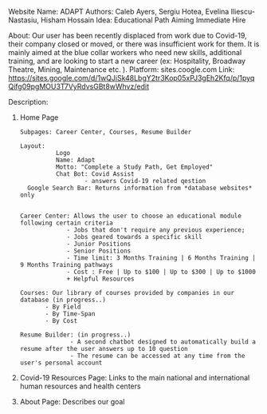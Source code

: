 Website Name: ADAPT
Authors: Caleb Ayers, Sergiu Hotea, Evelina Iliescu-Nastasiu, Hisham Hossain
Idea: Educational Path Aiming Immediate Hire

About: Our user has been recently displaced from work due to Covid-19, their company closed or moved, or there was insufficient work for them. It is mainly aimed at the blue collar workers who need new skills, additional training, and are looking to start a new career (ex: Hospitality, Broadway Theatre, Mining, Maintenance etc. ).
Platform: sites.coogle.com
Link: https://sites.google.com/d/1wQJiSk48LbgY2tr3Kop05xPJ3gEh2Kfq/p/1pyqQifg09pgMOU3T7VyRdvsGBt8wWhvz/edit

Description: 
 1) Home Page 
        
        Subpages: Career Center, Courses, Resume Builder
        
        Layout: 
                  Logo
                  Name: Adapt
                  Motto: "Complete a Study Path, Get Employed"
                  Chat Bot: Covid Assist 
                          - answers Covid-19 related qestion
          Google Search Bar: Returns information from *database websites* only 
  
  
        Career Center: Allows the user to choose an educational module following certain criteria  
                     - Jobs that don't require any previous experience;
                     - Jobs geared towards a specific skill
                     - Junior Positions
                     - Senior Positions
                     - Time limit: 3 Months Training | 6 Months Training | 9 Months Training pathways
                     - Cost : Free | Up to $100 | Up to $300 | Up to $1000
                     + Helpful Resources
        
        Courses: Our library of courses provided by companies in our database (in progress..)
               - By Field
               - By Time-Span
               - By Cost
  
        Resume Builder: (in progress..)
                      - A second chatbot designed to automatically build a resume after the user answers up to 10 question
                      - The resume can be accessed at any time from the user's personal account
                      
 2) Covid-19 Resources Page: Links to the main national and international human resources and health centers
 
 3) About Page: Describes our goal
